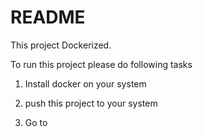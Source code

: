 # README

This project Dockerized.

To run this project please do following tasks

1. Install docker on your system

2. push this project to your system

3. Go to 
